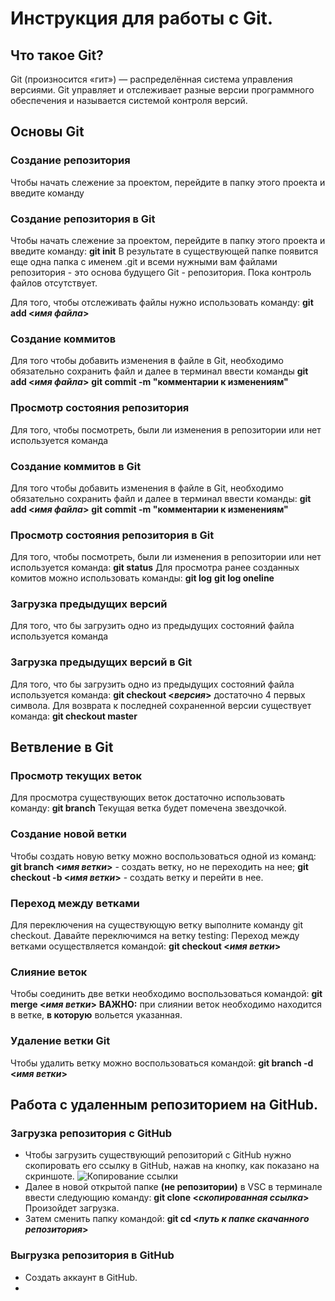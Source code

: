 # **Инструкция для работы с Git.**
## **Что такое Git?**
Git (произносится «гит») — распределённая система управления версиями.
Git управляет и отслеживает разные версии программно­го обеспечения и называется системой контроля версий.
## **Основы Git**
### **Cоздание репозитория**
Чтобы начать слежение за проектом, перейдите в папку этого проекта и введите команду 
### **Cоздание репозитория в Git**
Чтобы начать слежение за проектом, перейдите в папку этого проекта и введите команду:
**git init**
 В результате в существующей папке появится еще одна папка с именем .git и всеми нужными вам файлами репозитория - это основа будущего Git - репозитория. Пока контроль файлов отсутствует.
 
 Для того, чтобы отслеживать файлы нужно использовать команду:
 **git add <_имя файла_>**

 ### **Cоздание коммитов**
 Для того чтобы добавить изменения в файле в Git, необходимо обязательно сохранить файл и далее в терминал ввести команды
 **git add <_имя файла_>**
 **git commit -m "комментарии к изменениям"**

 ### **Просмотр состояния репозитория**
 Для того, чтобы посмотреть, были ли изменения в репозитории или нет используется команда
 ### **Cоздание коммитов в Git**
 Для того чтобы добавить изменения в файле в Git, необходимо обязательно сохранить файл и далее в терминал ввести команды:
 **git add <_имя файла_>**
 **git commit -m "комментарии к изменениям"**

 ### **Просмотр состояния репозитория в Git**
 Для того, чтобы посмотреть, были ли изменения в репозитории или нет используется команда:
 **git status**
 Для просмотра ранее созданных комитов можно использовать команды:
 **git log**
 **git log oneline**

 ### **Загрузка предыдущих версий**
 Для того, что бы загрузить одно из предыдущих состояний файла используется команда 
 ### **Загрузка предыдущих версий в Git**
 Для того, что бы загрузить одно из предыдущих состояний файла используется команда: 
 **git checkout <*версия*>** достаточно 4 первых символа.
Для возврата к последней сохраненной версии существует команда:
**git checkout master**

## **Ветвление в Git**
### **Просмотр текущих веток**
Для просмотра существующих веток достаточно использовать команду:
**git branch**
Текущая ветка будет помечена звездочкой.
### **Создание новой ветки**
Чтобы создать новую ветку можно воспользоваться одной из команд:
**git branch <_имя ветки_>** - создать ветку, но не переходить на нее;
**git checkout -b <_имя ветки_>** - создать ветку и перейти в нее.
### **Переход между ветками**
Для переключения на существующую ветку выполните команду git checkout. Давайте переключимся на ветку testing:
Переход между ветками осуществляется командой:
**git checkout <_имя ветки_>**
### **Слияние веток**
Чтобы соединить две ветки необходимо воспользоваться командой:
**git merge <_имя ветки_>**
**ВАЖНО:** при слиянии веток необходимо находится в ветке, **в которую** вольется указанная. 
### **Удаление ветки Git**
Чтобы удалить ветку можно воспользоваться командой:
**git branch -d <_имя ветки_>**
## **Работа с удаленным репозиторием на GitHub.**
### **Загрузка репозитория с GitHub**
* Чтобы загрузить существующий репозиторий с GitHub нужно скопировать его ссылку в GitHub, нажав на кнопку, как показано на скриншоте.
![Копирование ссылки](сopy_link.jpg)
* Далее в новой открытой папке **(не репозитории)** в VSC в терминале ввести следующию команду:
**git clone <_скопированная ссылка_>**
Произойдет загрузка.
* Затем сменить папку командой:
**git cd <_путь к папке скачанного репозитория_>**
### **Выгрузка репозитория в GitHub**
* Создать аккаунт в GitHub.
* 



